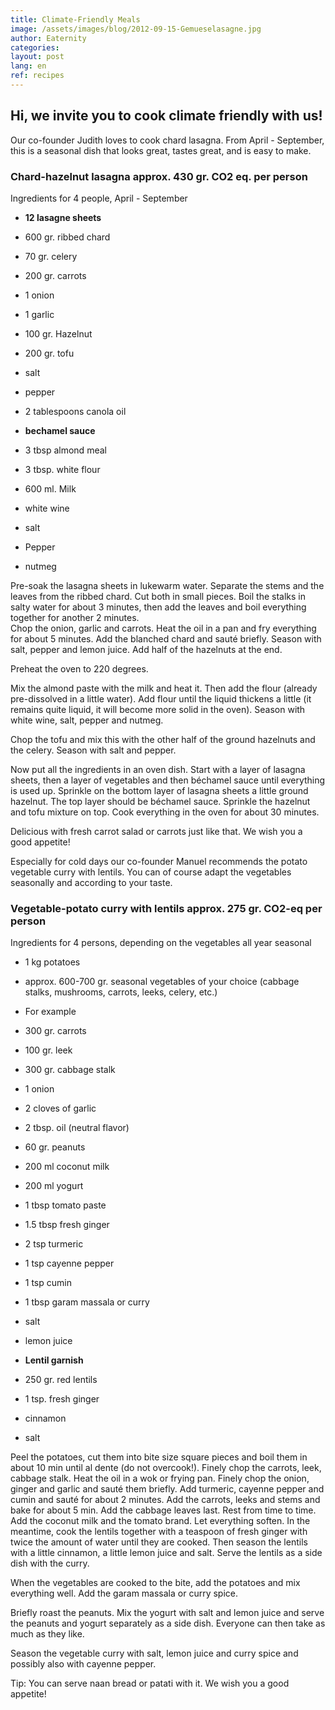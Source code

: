 ```yaml
---
title: Climate-Friendly Meals
image: /assets/images/blog/2012-09-15-Gemueselasagne.jpg
author: Eaternity
categories:
layout: post
lang: en
ref: recipes
---
```


## Hi, we invite you to cook climate friendly with us!

Our co-founder Judith loves to cook chard lasagna. From April - September, this is a seasonal dish that looks great, tastes great, and is easy to make.

### Chard-hazelnut lasagna approx. 430 gr. CO2 eq. per person
Ingredients for 4 people, April - September

- __12 lasagne sheets__
- 600 gr. ribbed chard
- 70 gr. celery
- 200 gr. carrots
- 1 onion
- 1 garlic
- 100 gr. Hazelnut
- 200 gr. tofu
- salt
- pepper
- 2 tablespoons canola oil

- __bechamel sauce__
- 3 tbsp almond meal
- 3 tbsp. white flour
- 600 ml. Milk
- white wine
- salt
- Pepper
- nutmeg

Pre-soak the lasagna sheets in lukewarm water. Separate the stems and the leaves from the ribbed chard. Cut both in small pieces. Boil the stalks in salty water for about 3 minutes, then add the leaves and boil everything together for another 2 minutes.  
Chop the onion, garlic and carrots. Heat the oil in a pan and fry everything for about 5 minutes. Add the blanched chard and sauté briefly. Season with salt, pepper and lemon juice. Add half of the hazelnuts at the end.

Preheat the oven to 220 degrees.

Mix the almond paste with the milk and heat it. Then add the flour (already pre-dissolved in a little water). Add flour until the liquid thickens a little (it remains quite liquid, it will become more solid in the oven). Season with white wine, salt, pepper and nutmeg.

Chop the tofu and mix this with the other half of the ground hazelnuts and the celery. Season with salt and pepper.

Now put all the ingredients in an oven dish. Start with a layer of lasagna sheets, then a layer of vegetables and then béchamel sauce until everything is used up. Sprinkle on the bottom layer of lasagna sheets a little ground hazelnut. The top layer should be béchamel sauce. Sprinkle the hazelnut and tofu mixture on top. Cook everything in the oven for about 30 minutes.

Delicious with fresh carrot salad or carrots just like that.  We wish you a good appetite!


Especially for cold days our co-founder Manuel recommends the potato vegetable curry with lentils.  You can of course adapt the vegetables seasonally and according to your taste.

### Vegetable-potato curry with lentils approx. 275 gr. CO2-eq per person
Ingredients for 4 persons, depending on the vegetables all year seasonal

- 1 kg potatoes
- approx. 600-700 gr. seasonal vegetables of your choice (cabbage stalks, mushrooms, carrots, leeks, celery, etc.)
- For example
- 300 gr. carrots
- 100 gr. leek
- 300 gr. cabbage stalk
- 1 onion
- 2 cloves of garlic
- 2 tbsp. oil (neutral flavor)
- 60 gr. peanuts
- 200 ml coconut milk
- 200 ml yogurt
- 1 tbsp tomato paste
- 1.5 tbsp fresh ginger
- 2 tsp turmeric
- 1 tsp cayenne pepper
- 1 tsp cumin
- 1 tbsp garam massala or curry
- salt
- lemon juice

- __Lentil garnish__
- 250 gr. red lentils
- 1 tsp. fresh ginger
- cinnamon
- salt

Peel the potatoes, cut them into bite size square pieces and boil them in about 10 min until al dente (do not overcook!). Finely chop the carrots, leek, cabbage stalk. Heat the oil in a wok or frying pan. Finely chop the onion, ginger and garlic and sauté them briefly. Add turmeric, cayenne pepper and cumin and sauté for about 2 minutes. Add the carrots, leeks and stems and bake for about 5 min. Add the cabbage leaves last. Rest from time to time. Add the coconut milk and the tomato brand. Let everything soften.
In the meantime, cook the lentils together with a teaspoon of fresh ginger with twice the amount of water until they are cooked. Then season the lentils with a little cinnamon, a little lemon juice and salt. Serve the lentils as a side dish with the curry.

When the vegetables are cooked to the bite, add the potatoes and mix everything well. Add the garam massala or curry spice.

Briefly roast the peanuts. Mix the yogurt with salt and lemon juice and serve the peanuts and yogurt separately as a side dish. Everyone can then take as much as they like.

Season the vegetable curry with salt, lemon juice and curry spice and possibly also with cayenne pepper.

Tip: You can serve naan bread or patati with it.
We wish you a good appetite!
